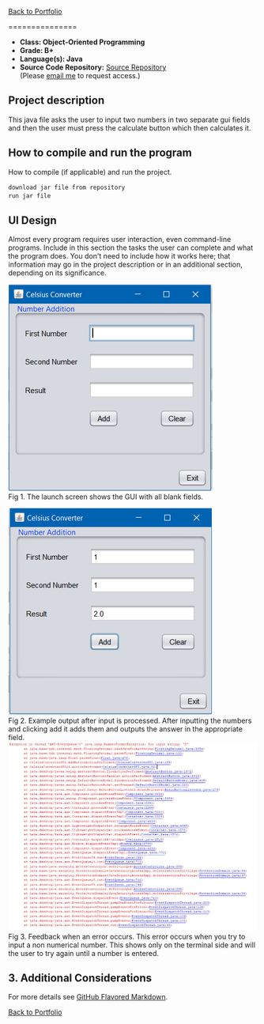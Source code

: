 [Back to Portfolio](./)


===============

-   **Class: Object-Oriented Programming** 
-   **Grade: B+** 
-   **Language(s): Java** 
-   **Source Code Repository:** [Source Repository](https://github.com/TWHamiltonJR/Calculator)    
    (Please [email me](mailto:twhamilton@csustudent.net?subject=GitHub%20Access) to request access.)

## Project description

This java file asks the user to input two numbers in two separate gui fields and then the user must press the calculate button which then calculates it.

## How to compile and run the program

How to compile (if applicable) and run the project.

```bash
download jar file from repository
run jar file
```

## UI Design

Almost every program requires user interaction, even command-line programs. Include in this section the tasks the user can complete and what the program does. You don't need to include how it works here; that information may go in the project description or in an additional section, depending on its significance.


![screenshot](images/launch3.PNG)  
Fig 1. The launch screen shows the GUI with all blank fields.

![screenshot](images/output3.PNG)  
Fig 2. Example output after input is processed.
After inputting the numbers and clicking add it adds them and outputs the answer in the appropriate field.
![screenshot](images/error3.PNG)  
Fig 3. Feedback when an error occurs.
This error occurs when you try to input a non numerical number. This shows only on the terminal side and will the user to try again until a number is entered.
## 3. Additional Considerations


For more details see [GitHub Flavored Markdown](https://guides.github.com/features/mastering-markdown/).

[Back to Portfolio](./)
